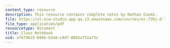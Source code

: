 ```yaml
---
content_type: resource
description: This resource contains complete notes by Nathan Cooke.
file: https://ol-ocw-studio-app-qa.s3.amazonaws.com/courses/ec-720j-d-lab-ii-design-spring-2010/af6f962569b6b3a9c9d788b5a751a73c_MITEC_720JS10_class_notebk.pdf
file_type: application/pdf
resourcetype: Document
title: Class Notebook
uid: af6f9625-69b6-b3a9-c9d7-88b5a751a73c
---
```

